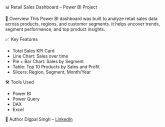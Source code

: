 📊 Retail Sales Dashboard – Power BI Project

 🚀 Overview
This Power BI dashboard was built to analyze retail sales data across products, regions, and customer segments. It helps uncover trends, segment performance, and top product insights.

📈 Key Features
- Total Sales KPI Card
- Line Chart: Sales over time
- Pie + Bar Chart: Sales by Segment
- Table: Top 10 Products by Sales and Profit
- Slicers: Region, Segment, Month/Year

🛠 Tools Used
- Power BI
- Power Query
- DAX
- Excel



👤 Author
Digpal Singh – [LinkedIn](https://www.linkedin.com/in/diggisingh)
